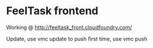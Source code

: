 # FeelTask frontend

Working @ http://feeltask_front.cloudfoundry.com/

Update, use vmc update <appname>
to push first time, use vmc push <appname>